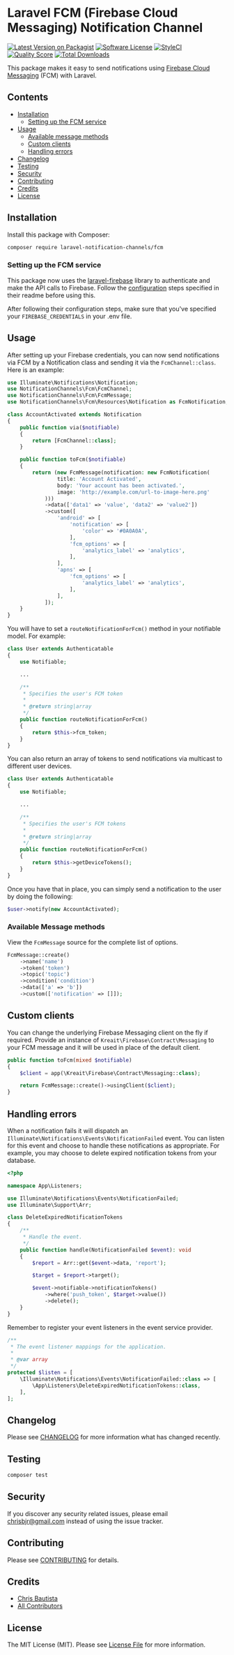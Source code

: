 # Laravel FCM (Firebase Cloud Messaging) Notification Channel

[![Latest Version on Packagist](https://img.shields.io/packagist/v/laravel-notification-channels/fcm.svg?style=flat-square)](https://packagist.org/packages/coreproc/laravel-notification-channel-fcm)
[![Software License](https://img.shields.io/badge/license-MIT-brightgreen.svg?style=flat-square)](LICENSE.md)
[![StyleCI](https://styleci.io/repos/209406724/shield)](https://styleci.io/repos/209406724)
[![Quality Score](https://img.shields.io/scrutinizer/g/laravel-notification-channels/fcm.svg?style=flat-square)](https://scrutinizer-ci.com/g/laravel-notification-channels/fcm)
[![Total Downloads](https://img.shields.io/packagist/dt/laravel-notification-channels/fcm.svg?style=flat-square)](https://packagist.org/packages/laravel-notification-channels/fcm)

This package makes it easy to send notifications using [Firebase Cloud Messaging](https://firebase.google.com/docs/cloud-messaging/) (FCM) with Laravel.

## Contents

- [Installation](#installation)
	- [Setting up the FCM service](#setting-up-the-fcm-service)
- [Usage](#usage)
	- [Available message methods](#available-message-methods)
    - [Custom clients](#custom-clients)
    - [Handling errors](#handling-errors)
- [Changelog](#changelog)
- [Testing](#testing)
- [Security](#security)
- [Contributing](#contributing)
- [Credits](#credits)
- [License](#license)


## Installation

Install this package with Composer:

```bash
composer require laravel-notification-channels/fcm
```

### Setting up the FCM service

This package now uses the [laravel-firebase](https://github.com/kreait/laravel-firebase) library to authenticate and 
make the API calls to Firebase. Follow the [configuration](https://github.com/kreait/laravel-firebase#configuration)
steps specified in their readme before using this.

After following their configuration steps, make sure that you've specified your `FIREBASE_CREDENTIALS` in your .env 
file. 

## Usage

After setting up your Firebase credentials, you can now send notifications via FCM by a Notification class and sending
it via the `FcmChannel::class`. Here is an example:

```php
use Illuminate\Notifications\Notification;
use NotificationChannels\Fcm\FcmChannel;
use NotificationChannels\Fcm\FcmMessage;
use NotificationChannels\Fcm\Resources\Notification as FcmNotification;

class AccountActivated extends Notification
{
    public function via($notifiable)
    {
        return [FcmChannel::class];
    }

    public function toFcm($notifiable)
    {
        return (new FcmMessage(notification: new FcmNotification(
                title: 'Account Activated',
                body: 'Your account has been activated.',
                image: 'http://example.com/url-to-image-here.png'
            )))
            ->data(['data1' => 'value', 'data2' => 'value2'])
            ->custom([
                'android' => [
                    'notification' => [
                        'color' => '#0A0A0A',
                    ],
                    'fcm_options' => [
                        'analytics_label' => 'analytics',
                    ],
                ],
                'apns' => [
                    'fcm_options' => [
                        'analytics_label' => 'analytics',
                    ],
                ],
            ]);
    }
}
```

You will have to set a `routeNotificationForFcm()` method in your notifiable model. For example:

```php
class User extends Authenticatable
{
    use Notifiable;

    ...

    /**
     * Specifies the user's FCM token
     *
     * @return string|array
     */
    public function routeNotificationForFcm()
    {
        return $this->fcm_token;
    }
}
```

You can also return an array of tokens to send notifications via multicast to different user devices.

```php
class User extends Authenticatable
{
    use Notifiable;

    ...

    /**
     * Specifies the user's FCM tokens
     *
     * @return string|array
     */
    public function routeNotificationForFcm()
    {
        return $this->getDeviceTokens();
    }
}
```

Once you have that in place, you can simply send a notification to the user by doing the following:

```php
$user->notify(new AccountActivated);
```

### Available Message methods

View the `FcmMessage` source for the complete list of options.

```php
FcmMessage::create()
    ->name('name')
    ->token('token')
    ->topic('topic')
    ->condition('condition')
    ->data(['a' => 'b'])
    ->custom(['notification' => []]);
```

## Custom clients

You can change the underlying Firebase Messaging client on the fly if required. Provide an instance of `Kreait\Firebase\Contract\Messaging` to your FCM message and it will be used in place of the default client.

```php
public function toFcm(mixed $notifiable)
{
    $client = app(\Kreait\Firebase\Contract\Messaging::class);

    return FcmMessage::create()->usingClient($client);
}
```

## Handling errors

When a notification fails it will dispatch an `Illuminate\Notifications\Events\NotificationFailed` event. You can listen for this event and choose to handle these notifications as appropriate. For example, you may choose to delete expired notification tokens from your database.

```php
<?php

namespace App\Listeners;

use Illuminate\Notifications\Events\NotificationFailed;
use Illuminate\Support\Arr;

class DeleteExpiredNotificationTokens
{
    /**
     * Handle the event.
     */
    public function handle(NotificationFailed $event): void
    {
        $report = Arr::get($event->data, 'report');

        $target = $report->target();

        $event->notifiable->notificationTokens()
            ->where('push_token', $target->value())
            ->delete();
    }
}
```

Remember to register your event listeners in the event service provider.

```php
/**
 * The event listener mappings for the application.
 *
 * @var array
 */
protected $listen = [
    \Illuminate\Notifications\Events\NotificationFailed::class => [
        \App\Listeners\DeleteExpiredNotificationTokens::class,
    ],
];
```

## Changelog

Please see [CHANGELOG](CHANGELOG.md) for more information what has changed recently.

## Testing

``` bash
composer test
```

## Security

If you discover any security related issues, please email chrisbjr@gmail.com instead of using the issue tracker.

## Contributing

Please see [CONTRIBUTING](CONTRIBUTING.md) for details.

## Credits

- [Chris Bautista](https://github.com/chrisbjr)
- [All Contributors](../../contributors)

## License

The MIT License (MIT). Please see [License File](LICENSE.md) for more information.
